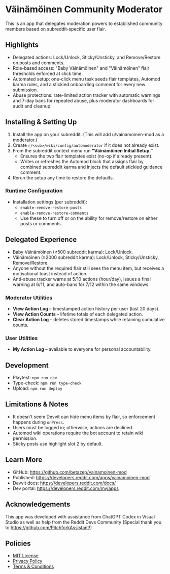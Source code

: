 # Väinämöinen Community Moderator

This is an app that delegates moderation powers to established community members based on subreddit-specific user flair.

## Highlights

- Delegated actions: Lock/Unlock, Sticky/Unsticky, and Remove/Restore on posts and comments.
- Role-based access: "Baby Väinämöinen" and "Väinämöinen" flair thresholds enforced at click time.
- Automated setup: one-click menu task seeds flair templates, Automod karma rules, and a stickied onboarding comment for every new submission.
- Abuse protections: rate-limited action tracker with automatic warnings and 7-day bans for repeated abuse, plus moderator dashboards for audit and cleanup.

## Installing & Setting Up

1. Install the app on your subreddit. (This will add u/vainamoinen-mod as a moderator.) 
2. Create `r/<sub>/wiki/config/automoderator` if it does not already exist.
3. From the subreddit context menu run **“Väinämöinen Initial Setup.”**
   - Ensures the two flair templates exist (no-op if already present).
   - Writes or refreshes the Automod block that assigns flair by combined subreddit karma and injects the default stickied guidance comment.
4. Rerun the setup any time to restore the defaults.

### Runtime Configuration

- Installation settings (per subreddit):
  - `enable-remove-restore-posts`
  - `enable-remove-restore-comments`
  - Use these to turn off or on the ability for remove/restore on either posts or comments.


## Delegated Experience

- Baby Väinämöinen (≥500 subreddit karma): Lock/Unlock.
- Väinämöinen (≥2000 subreddit karma): Lock/Unlock, Sticky/Unsticky, Remove/Restore.
- Anyone without the required flair still sees the menu item, but receives a motivational toast instead of action.
- Anti-abuse tracker warns at 5/10 actions (hour/day), issues a final warning at 6/11, and auto-bans for 7/12 within the same windows.

### Moderator Utilities

- **View Action Log** – timestamped action history per user (last 20 days).
- **View Action Counts** – lifetime totals of each delegated action.
- **Clear Action Log** – deletes stored timestamps while retaining cumulative counts.

### User Utilities
- **My Action Log** – available to everyone for personal accountability.

## Development

- Playtest: `npm run dev`
- Type-check: `npm run type-check`
- Upload: `npm run deploy`

## Limitations & Notes

- It doesn't seem Devvit can hide menu items by flair, so enforcement happens during `onPress`.
- Users must be logged in; otherwise, actions are declined.
- Automod wiki operations require the bot account to retain wiki permission.
- Sticky posts use highlight slot 2 by default.

## Learn More

- GitHub: https://github.com/betazep/vainamoinen-mod
- Published: https://developers.reddit.com/apps/vainamoinen-mod
- Devvit docs: https://developers.reddit.com/docs/
- Dev portal: https://developers.reddit.com/my/apps

## Acknowledgements

This app was developed with assistance from ChatGPT Codex in Visual Studio as well as help from the Reddit Devs Community (Special thank you to https://github.com/PitchforkAssistant!)

## Policies

- [MIT License](https://github.com/betazep/vainamoinen-mod/blob/master/LICENSE)
- [Privacy Policy](https://github.com/betazep/vainamoinen-mod/blob/master/PRIVACY.md)
- [Terms & Conditions](https://github.com/betazep/vainamoinen-mod/blob/master/TERMS.md)

